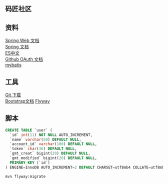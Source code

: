 ## 码匠社区

## 资料
[Spring Web 文档](https://spring.io/guides/gs/serving-web-content/#use-maven)  
[Spring 文档](https://spring.io/guides)  
[ES中文](https://elasticsearch.cn/)  
[Github OAuth 文档](https://developer.github.com/apps/building-oauth-apps/creating-an-oauth-app/)  
[mybatis](http://mybatis.org/spring-boot-starter/mybatis-spring-boot-autoconfigure/)

## 工具

[Git 下载](https://git-scm.com/download)  
[Bootstrap文档](https://v3.bootcss.com/)
[Flyway](https://flywaydb.org/documentation/database/mysql)


## 脚本
```sql
CREATE TABLE `user` (
  `id` int(11) NOT NULL AUTO_INCREMENT,
  `name` varchar(50) DEFAULT NULL,
  `account_id` varchar(100) DEFAULT NULL,
  `token` char(36) DEFAULT NULL,
  `gmt_creat` bigint(20) DEFAULT NULL,
  `gmt_modified` bigint(20) DEFAULT NULL,
  PRIMARY KEY (`id`)
) ENGINE=InnoDB AUTO_INCREMENT=2 DEFAULT CHARSET=utf8mb4 COLLATE=utf8mb4_0900_ai_ci


```
```bash
mvn flyway:migrate
```